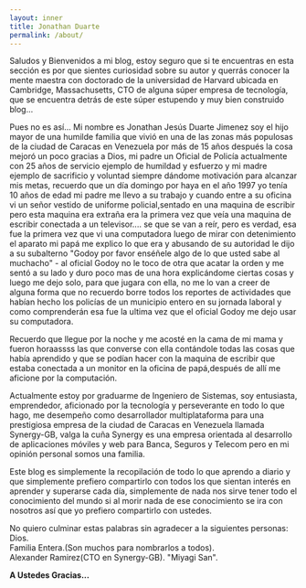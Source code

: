 ```yaml
---
layout: inner
title: Jonathan Duarte
permalink: /about/
---
```


Saludos y Bienvenidos a mi blog, estoy seguro que si te encuentras en esta sección es por que sientes curiosidad sobre su autor y querrás conocer la mente maestra con doctorado de la universidad de Harvard ubicada en Cambridge, Massachusetts, CTO de alguna súper empresa de tecnología, que se encuentra detrás de este súper estupendo y muy bien construido blog...

Pues no es así...
Mi nombre es Jonathan Jesús Duarte Jimenez soy el hijo mayor de una humilde familia que vivió en una de las zonas más populosas de la ciudad de Caracas en Venezuela por más de 15 años después la cosa mejoró un poco gracias a Dios, mi padre un Oficial de Policía actualmente con 25 años de servicio ejemplo de humildad y esfuerzo y mi madre ejemplo de sacrificio y voluntad siempre dándome motivación para alcanzar mis metas, recuerdo que un día domingo por haya en el año 1997 yo tenía 10 años de edad mi padre me llevo a su trabajo y cuando entre a su oficina vi un señor vestido de uniforme policial,sentado en una maquina de escribir pero esta maquina era extraña era la primera vez que veía una maquina de escribir conectada a un televisor.... se que se van a reír, pero es verdad, esa fue la primera vez que vi una computadora luego de mirar con detenimiento el aparato mi papá me explico lo que era y abusando de su autoridad le dijo a su subalterno "Godoy por favor enséñele algo de lo que usted sabe al muchacho" - al oficial Godoy no le toco de otra que acatar la orden y me sentó a su lado y duro poco mas de una hora explicándome ciertas cosas y luego me dejo solo, para que jugara con ella, no me lo van a creer de alguna forma que no recuerdo borre todos los reportes de actividades que habían hecho los policías de un municipio entero en su jornada laboral y como comprenderán esa fue la ultima vez que el oficial Godoy me dejo usar su computadora.


Recuerdo que llegue por la noche y me acosté en la cama de mi mama y fueron horaassss las que converse con ella contándole todas las cosas que había aprendido y que se podían hacer con la maquina de escribir que estaba conectada a un monitor en la oficina de papá,después de allí me aficione por la computación.

Actualmente estoy por graduarme de Ingeniero de Sistemas, soy entusiasta, emprendedor, aficionado por la tecnología y perseverante en todo lo que hago, me desempeño como desarrollador multiplataforma para una prestigiosa empresa de la ciudad de Caracas en Venezuela llamada Synergy-GB, valga la cuña Synergy es una empresa orientada al desarrollo de aplicaciones móviles y web para Banca, Seguros y Telecom pero en mi opinión personal somos una familia.

Este blog es simplemente la recopilación de todo lo que aprendo a diario y que simplemente prefiero compartirlo con todos los que sientan interés en aprender y superarse cada día, simplemente de nada nos sirve tener todo el conocimiento del mundo si al morir nada de ese conocimiento se ira con nosotros así que yo prefiero compartirlo con ustedes.

No quiero culminar estas palabras sin agradecer a la siguientes personas:  
Dios.  
Familia Entera.(Son muchos para nombrarlos a todos).  
Alexander Ramirez(CTO en Synergy-GB). "Miyagi San".  

**A Ustedes Gracias...**
